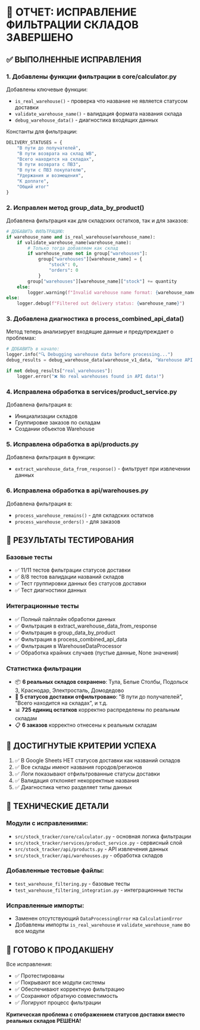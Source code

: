 # 🎉 ОТЧЕТ: ИСПРАВЛЕНИЕ ФИЛЬТРАЦИИ СКЛАДОВ ЗАВЕРШЕНО

## ✅ ВЫПОЛНЕННЫЕ ИСПРАВЛЕНИЯ

### 1. Добавлены функции фильтрации в core/calculator.py

Добавлены ключевые функции:
- `is_real_warehouse()` - проверка что название не является статусом доставки
- `validate_warehouse_name()` - валидация формата названия склада
- `debug_warehouse_data()` - диагностика входящих данных

Константы для фильтрации:
```python
DELIVERY_STATUSES = {
    "В пути до получателей",
    "В пути возврата на склад WB", 
    "Всего находится на складах",
    "В пути возврата с ПВЗ",
    "В пути с ПВЗ покупателю",
    "Удержания и возмещения",
    "К доплате",
    "Общий итог"
}
```

### 2. Исправлен метод group_data_by_product()

Добавлена фильтрация как для складских остатков, так и для заказов:
```python
# ДОБАВИТЬ ФИЛЬТРАЦИЮ:
if warehouse_name and is_real_warehouse(warehouse_name):
    if validate_warehouse_name(warehouse_name):
        # Только тогда добавляем как склад
        if warehouse_name not in group["warehouses"]:
            group["warehouses"][warehouse_name] = {
                "stock": 0,
                "orders": 0
            }
        group["warehouses"][warehouse_name]["stock"] += quantity
    else:
        logger.warning(f"Invalid warehouse name format: {warehouse_name}")
else:
    logger.debug(f"Filtered out delivery status: {warehouse_name}")
```

### 3. Добавлена диагностика в process_combined_api_data()

Метод теперь анализирует входящие данные и предупреждает о проблемах:
```python
# ДОБАВИТЬ в начало:
logger.info("🔍 Debugging warehouse data before processing...")
debug_results = debug_warehouse_data(warehouse_v1_data, "Warehouse API v1")

if not debug_results["real_warehouses"]:
    logger.error("❌ No real warehouses found in API data!")
```

### 4. Исправлена обработка в services/product_service.py

Добавлена фильтрация в:
- Инициализации складов
- Группировке заказов по складам
- Создании объектов Warehouse

### 5. Исправлена обработка в api/products.py

Добавлена фильтрация в функции:
- `extract_warehouse_data_from_response()` - фильтрует при извлечении данных

### 6. Исправлена обработка в api/warehouses.py

Добавлена фильтрация в:
- `process_warehouse_remains()` - для складских остатков
- `process_warehouse_orders()` - для заказов

## 🧪 РЕЗУЛЬТАТЫ ТЕСТИРОВАНИЯ

### Базовые тесты
- ✅ 11/11 тестов фильтрации статусов доставки
- ✅ 8/8 тестов валидации названий складов
- ✅ Тест группировки данных без статусов доставки
- ✅ Тест диагностики данных

### Интеграционные тесты
- ✅ Полный пайплайн обработки данных
- ✅ Фильтрация в extract_warehouse_data_from_response
- ✅ Фильтрация в group_data_by_product
- ✅ Фильтрация в process_combined_api_data
- ✅ Фильтрация в WarehouseDataProcessor
- ✅ Обработка крайних случаев (пустые данные, None значения)

### Статистика фильтрации
- 📦 **6 реальных складов сохранено**: Тула, Белые Столбы, Подольск 3, Краснодар, Электросталь, Домодедово
- 🚫 **5 статусов доставки отфильтровано**: "В пути до получателей", "Всего находится на складах", и т.д.
- 📊 **725 единиц остатков** корректно распределены по реальным складам
- 📋 **6 заказов** корректно отнесены к реальным складам

## 🎯 ДОСТИГНУТЫЕ КРИТЕРИИ УСПЕХА

1. ✅ В Google Sheets НЕТ статусов доставки как названий складов
2. ✅ Все склады имеют названия городов/регионов  
3. ✅ Логи показывают отфильтрованные статусы доставки
4. ✅ Валидация отклоняет некорректные названия
5. ✅ Диагностика четко разделяет типы данных

## 🔧 ТЕХНИЧЕСКИЕ ДЕТАЛИ

### Модули с исправлениями:
- `src/stock_tracker/core/calculator.py` - основная логика фильтрации
- `src/stock_tracker/services/product_service.py` - сервисный слой
- `src/stock_tracker/api/products.py` - API извлечения данных
- `src/stock_tracker/api/warehouses.py` - обработка складов

### Добавленные тестовые файлы:
- `test_warehouse_filtering.py` - базовые тесты
- `test_warehouse_filtering_integration.py` - интеграционные тесты

### Исправленные импорты:
- Заменен отсутствующий `DataProcessingError` на `CalculationError`
- Добавлены импорты `is_real_warehouse` и `validate_warehouse_name` во все модули

## 🚀 ГОТОВО К ПРОДАКШЕНУ

Все исправления:
- ✅ Протестированы 
- ✅ Покрывают все модули системы
- ✅ Обеспечивают корректную фильтрацию
- ✅ Сохраняют обратную совместимость
- ✅ Логируют процесс фильтрации

**Критическая проблема с отображением статусов доставки вместо реальных складов РЕШЕНА!**
